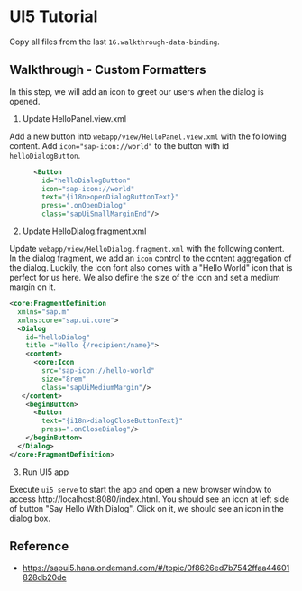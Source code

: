 # UI5 Tutorial

Copy all files from the last `16.walkthrough-data-binding`.

## Walkthrough - Custom Formatters

In this step, we will add an icon to greet our users when the dialog is opened.

1. Update HelloPanel.view.xml

Add a new button into `webapp/view/HelloPanel.view.xml` with the following content. Add `icon="sap-icon://world"` to the button with id `helloDialogButton`.

```xml
      <Button
        id="helloDialogButton"
        icon="sap-icon://world"
        text="{i18n>openDialogButtonText}"
        press=".onOpenDialog"
        class="sapUiSmallMarginEnd"/>
```

2. Update HelloDialog.fragment.xml

Update `webapp/view/HelloDialog.fragment.xml` with the following content. In the dialog fragment, we add an `icon` control to the content aggregation of the dialog. Luckily, the icon font also comes with a "Hello World" icon that is perfect for us here. We also define the size of the icon and set a medium margin on it.

```xml
<core:FragmentDefinition
  xmlns="sap.m"
  xmlns:core="sap.ui.core">
  <Dialog
    id="helloDialog"
    title ="Hello {/recipient/name}">
    <content>
      <core:Icon
        src="sap-icon://hello-world"
        size="8rem"
        class="sapUiMediumMargin"/>
   </content>
    <beginButton>
      <Button
        text="{i18n>dialogCloseButtonText}"
        press=".onCloseDialog"/>
    </beginButton>
  </Dialog>
</core:FragmentDefinition>
```

3. Run UI5 app

Execute `ui5 serve` to start the app and open a new browser window to access http://localhost:8080/index.html. You should see an icon at left side of button "Say Hello With Dialog". Click on it, we should see an icon in the dialog box.

## Reference

- https://sapui5.hana.ondemand.com/#/topic/0f8626ed7b7542ffaa44601828db20de
